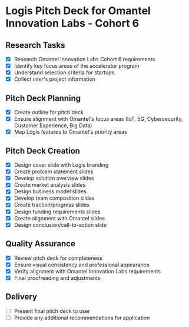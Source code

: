 # Logis Pitch Deck for Omantel Innovation Labs - Cohort 6

## Research Tasks
- [x] Research Omantel Innovation Labs Cohort 6 requirements
- [x] Identify key focus areas of the accelerator program
- [x] Understand selection criteria for startups
- [x] Collect user's project information

## Pitch Deck Planning
- [x] Create outline for pitch deck
- [x] Ensure alignment with Omantel's focus areas (IoT, 5G, Cybersecurity, Customer Experience, Big Data)
- [x] Map Logis features to Omantel's priority areas

## Pitch Deck Creation
- [x] Design cover slide with Logis branding
- [x] Create problem statement slides
- [x] Develop solution overview slides
- [x] Create market analysis slides
- [x] Design business model slides
- [x] Develop team composition slides
- [x] Create traction/progress slides
- [x] Design funding requirements slides
- [x] Create alignment with Omantel slides
- [x] Design conclusion/call-to-action slide

## Quality Assurance
- [x] Review pitch deck for completeness
- [x] Ensure visual consistency and professional appearance
- [x] Verify alignment with Omantel Innovation Labs requirements
- [x] Final proofreading and adjustments

## Delivery
- [ ] Present final pitch deck to user
- [ ] Provide any additional recommendations for application
